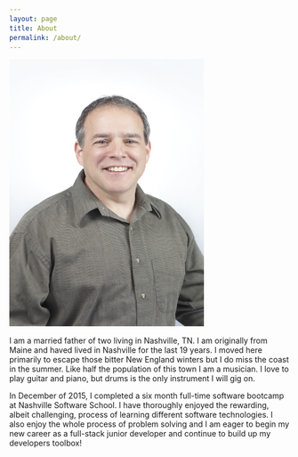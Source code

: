 ```yaml
---
layout: page
title: About
permalink: /about/
---
```


<div id="profile-pic">
  <img class="profile-pic" src="/images/NSSColorPhoto.jpg" width="350" height="480">
</div>

I am a married father of two living in Nashville, TN.  I am originally from Maine and haved lived in Nashville for the last 19 years.  I moved here primarily to escape those bitter New England winters but I do miss the coast in the summer.  Like half the population of this town I am a musician.  I love to play guitar and piano, but drums is the only instrument I will gig on.

In December of 2015, I completed a six month full-time software bootcamp at Nashville Software School.  I have thoroughly enjoyed the rewarding, albeit challenging, process of learning different software technologies.  I also enjoy the whole process of problem solving and I am eager to begin my new career as a full-stack junior developer and continue to build up my developers toolbox!





